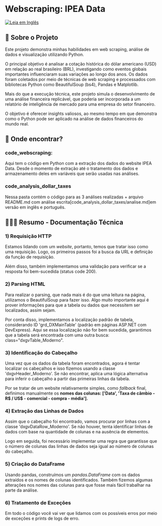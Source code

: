 # Webscraping: IPEA Data

[![Leia em Inglês](https://img.shields.io/badge/Ler%20em-Inglês-blue)](README_eng.md)

## 💼 Sobre o Projeto

Este projeto demonstra minhas habilidades em web scraping, análise de dados e visualização utilizando Python.

O principal objetivo é analisar a cotação histórica do dólar americano (USD) em relação ao real brasileiro (BRL), investigando como eventos globais importantes influenciaram suas variações ao longo dos anos. Os dados foram coletados por meio de técnicas de web scraping e processados com bibliotecas Python como BeautifulSoup (bs4), Pandas e Matplotlib.

Mais do que a execução técnica, este projeto simula o desenvolvimento de uma análise financeira replicável, que poderia ser incorporada a um relatório de inteligência de mercado para uma empresa do setor financeiro.

O objetivo é oferecer insights valiosos, ao mesmo tempo em que demonstra como o Python pode ser aplicado na análise de dados financeiros do mundo real.


## 🔎 Onde encontrar?

### code_webscraping:
Aqui tem o código em Python com a extração dos dados do website IPEA Data. Desde o momento de extração até o tratamento dos dados e armazenamento deles em variáveis que serão usadas nas análises.

### code_analysis_dollar_taxes

Nessa pasta contém o código para as 3 análises realizadas + arquivo README.md com análise escrita[code_analysis_dollar_taxes/analise.md]em versão em inglês e português.


## 👩🏻‍💻 Resumo - Documentação Técnica

### 1) Requisição HTTP

Estamos lidando com um _website_, portanto, temos que tratar isso como uma requisição. Logo, os primeiros passos foi a busca da URL e definição da função de requisição.

Além disso, também implementamos uma validação para verificar se a resposta foi bem-sucedida (status code 200).

### 2) Parsing HTML

Para realizar o parsing, que nada mais é do que uma leitura na página, utilizamos o BeautifulSoup para fazer isso. Algo muito importante aqui é prover informações para que a tabela ou dados que necessitem ser localizados, assim sejam. 

Por conta disso, implementamos a localização padrão de tabela, considerando ID 'grd_DXMainTable' (padrão em páginas ASP.NET com DevExpress).
Aqui se essa localização não for bem sucedida, garantimos que a tabela será encontrada com uma outra busca:  class="dxgvTable_Moderno".


### 3) Identificação do Cabeçalho

Uma vez que os dados da tabela foram encontrados, agora é tentar localizar os cabeçalhos e isso fizemos usando a classe 'dxgvHeader_Moderno'.
Se não encontrar, aplica uma lógica alternativa para inferir o cabeçalho a partir das primeiras linhas da tabela.

Por se tratar de um website relativamente simples, como _fallback_ final, definimos manualmente os **nomes das colunas: ['Data', 'Taxa de câmbio - R$ / US$ - comercial - compra - média'].**

### 4) Extração das Linhas de Dados

Assim que o cabeçalho foi encontrado, vamos procurar por linhas com a classe 'dxgvDataRow_Moderno'.
Se não houver, tenta identificar linhas de dados com base na quantidade de colunas e na ausência de elementos.

Logo em seguida, foi necessário implementar uma regra que garantisse que o número de colunas das linhas de dados seja igual ao número de colunas do cabeçalho.

### 5) Criação do DataFrame

Usando pandas, construímos um _pandas.DataFrame_ com os dados extraídos e os nomes de colunas identificados. Também fizemos algumas alterações nos nomes das colunas para que fosse mais fácil trabalhar na parte da análise.

### 6) Tratamento de Exceções

Em todo o código você vai ver que lidamos com os possíveis erros por meio de exceções e prints de logs de erro.
